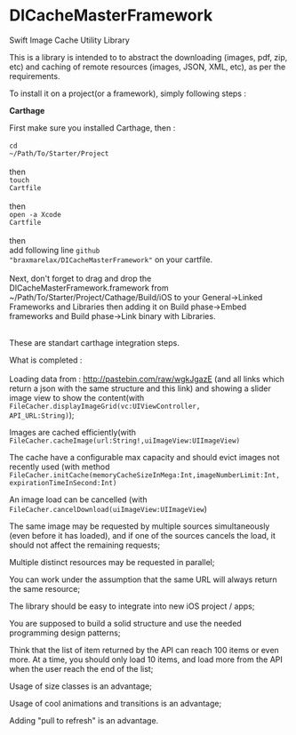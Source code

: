 # DICacheMasterFramework
Swift Image Cache Utility Library

This is a library is intended to to abstract the downloading (images, pdf, zip, etc) and caching of remote resources (images, JSON, XML, etc), as per the requirements.

To install it on a project(or a framework), simply following steps :

<strong>Carthage </br></strong>

First make sure you installed Carthage, then :
</br>
</br>
<code>cd ~/Path/To/Starter/Project</code>
</br>
</br>
then </br>
<code>touch Cartfile</code>
</br>
</br>
then </br>
<code>open -a Xcode Cartfile</code>
</br>
</br>
then
</br>
add following line <code>github "braxmarelax/DICacheMasterFramework"</code> on your cartfile. </br>
 </br>Next, don't forget to drag and drop the DICacheMasterFramework.framework from ~/Path/To/Starter/Project/Cathage/⁨Build⁩/⁨iOS⁩ to your General->Linked Frameworks and Libraries then adding it on Build phase->Embed frameworks and Build phase->Link binary with Libraries. </br></br> 

These are standart carthage integration steps.</br>

What is completed :</br></br>
Loading data from : http://pastebin.com/raw/wgkJgazE (and all links which return a json with the same structure and this link) and showing a slider image view to show the content(with <code>FileCacher.displayImageGrid(vc:UIViewController, API_URL:String)</code>);

Images are cached efficiently(with <code>FileCacher.cacheImage(url:String!,uiImageView:UIImageView)</code>

The cache have a configurable max capacity and should evict images not recently used (with method <code>FileCacher.initCache(memoryCacheSizeInMega:Int,imageNumberLimit:Int, expirationTimeInSecond:Int)</code>

An image load can be cancelled (with <code>FileCacher.cancelDownload(uiImageView:UIImageView</code>)

The same image may be requested by multiple sources simultaneously (even before it has loaded), and if one of the sources cancels the load, it should not affect the remaining requests;

Multiple distinct resources may be requested in parallel;

You can work under the assumption that the same URL will always return the same resource;

The library should be easy to integrate into new iOS project / apps;

You are supposed to build a solid structure and use the needed programming design patterns;

Think that the list of item returned by the API can reach 100 items or even more. At a time, you should only load 10 items, and load more from the API when the user reach the end of the list;

Usage of size classes is an advantage;

Usage of cool animations and transitions is an advantage;

Adding "pull to refresh" is an advantage.
